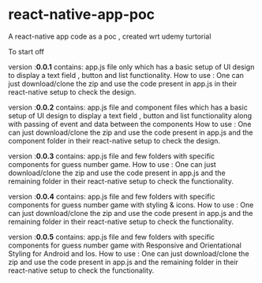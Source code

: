 # react-native-app-poc
A react-native app  code as a poc , created wrt udemy turtorial


To start off 

version :**0.0.1**  contains:
app.js file only which has a basic setup of UI design to display a text field , button and list functionality.
How to use :
One can just download/clone the zip and use the code present in app.js in their react-native setup to check the design.

version :**0.0.2**  contains:
app.js file and component files  which has a basic setup of UI design to display a text field , button and list functionality along with passing of event and data between the components
How to use :
One can just download/clone the zip and use the code present in app.js and the component folder in their react-native setup to check the design.

version :**0.0.3**  contains:
app.js file and few folders with specific components for guess number game.
How to use :
One can just download/clone the zip and use the code present in app.js and the remaining folder in their react-native setup to check the functionality.

version :**0.0.4**  contains:
app.js file and few folders with specific components for guess number game with styling & icons.
How to use :
One can just download/clone the zip and use the code present in app.js and the remaining folder in their react-native setup to check the functionality.

version :**0.0.5**  contains:
app.js file and few folders with specific components for guess number game with Responsive and Orientational Styling for Android and Ios.
How to use :
One can just download/clone the zip and use the code present in app.js and the remaining folder in their react-native setup to check the functionality.
